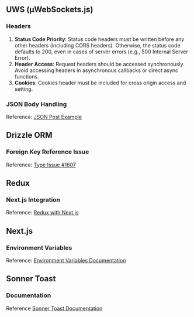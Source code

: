 ## UWS (µWebSockets.js)
### Headers
1. **Status Code Priority**: Status code headers must be written before any other headers (including CORS headers). Otherwise, the status code defaults to 200, even in cases of server errors (e.g., 500 Internal Server Error).
2. **Header Access**: Request headers should be accessed synchronously. Avoid accessing headers in asynchronous callbacks or direct async functions.
3. **Cookies**: Cookies header must be included for cross origin access and setting.

### JSON Body Handling
Reference: [JSON Post Example](https://github.com/uNetworking/uWebSockets.js/blob/master/examples/JsonPost.js)

## Drizzle ORM
### Foreign Key Reference Issue
Reference: [Type Issue #1607](https://github.com/drizzle-team/drizzle-orm/issues/1607)

## Redux
### Next.js Integration
Reference: [Redux with Next.js](https://redux.js.org/usage/nextjs)

## Next.js
### Environment Variables
Reference: [Environment Variables Documentation](https://nextjs.org/docs/app/guides/environment-variables)

## Sonner Toast
### Documentation
Reference [Sonner Toast Documentation](https://sonner.emilkowal.ski/toast)